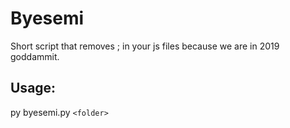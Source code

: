 # Byesemi

Short script that removes ; in your js files because we are in 2019 goddammit.

## Usage:

py byesemi.py `<folder>`
